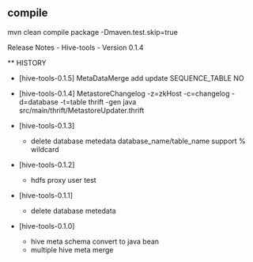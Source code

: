 
## compile
mvn clean compile package -Dmaven.test.skip=true


Release Notes - Hive-tools - Version 0.1.4

** HISTORY
 * [hive-tools-0.1.5]
   MetaDataMerge add update SEQUENCE_TABLE NO

 * [hive-tools-0.1.4]
   MetastoreChangelog -z=zkHost -c=changelog -d=database -t=table
   thrift -gen java src/main/thrift/MetastoreUpdater.thrift

 * [hive-tools-0.1.3]
    - delete database metedata database_name/table_name support % wildcard

 * [hive-tools-0.1.2]
    - hdfs proxy user test

 * [hive-tools-0.1.1]
    - delete database metedata

 * [hive-tools-0.1.0]
    - hive meta schema convert to java bean
    - multiple hive meta merge